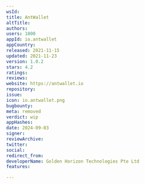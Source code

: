 ```yaml
---
wsId: 
title: AntWallet
altTitle: 
authors: 
users: 1000
appId: io.antwallet
appCountry: 
released: 2021-11-15
updated: 2021-11-23
version: 1.0.2
stars: 4.2
ratings: 
reviews: 
website: https://antwallet.io
repository: 
issue: 
icon: io.antwallet.png
bugbounty: 
meta: removed
verdict: wip
appHashes: 
date: 2024-09-03
signer: 
reviewArchive: 
twitter: 
social: 
redirect_from: 
developerName: Golden Horizon Technologies Pte Ltd
features: 

---
```


